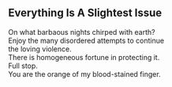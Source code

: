 Everything Is A Slightest Issue
-------------------------------
On what barbaous nights chirped with earth?  
Enjoy the many disordered attempts to continue  
the loving violence.  
There is homogeneous fortune in protecting it.  
Full stop.  
You are the orange of my blood-stained finger.  

